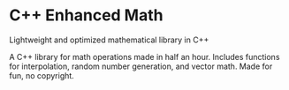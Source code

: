 # C++ Enhanced Math
Lightweight and optimized mathematical library in C++

A C++ library for math operations made in half an hour. Includes functions for interpolation, random number generation, and vector math. Made for fun, no copyright.
